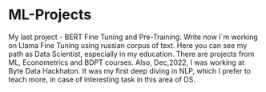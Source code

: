 # ML-Projects
My last project - BERT Fine Tuning and Pre-Training. Write now I`m working on Llama Fine Tuning using russian corpus of text.
Here you can see my path as Data Scientist, especially in my education. There are projects from ML, Econometrics and BDPT courses. Also, Dec,2022, I was working at Byte Data Hackhaton. It was my first deep diving in NLP, which I prefer to teach more, in case of interesting task in this area of DS.
